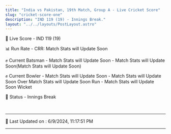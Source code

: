 ```yaml
---
title: "India vs Pakistan, 19th Match, Group A - Live Cricket Score"
slug: "cricket-score-one"
description: "IND 119 (19) - Innings Break."
layout: "../../layouts/PostLayout.astro"
---
```


🔴 Live Score - IND 119 (19)  

📊 Run Rate - CRR: Match Stats will Update Soon  

✊ Current Batsman - Match Stats will Update Soon - Match Stats will Update Soon(Match Stats will Update Soon)  

✊ Current Bowler - Match Stats will Update Soon - Match Stats will Update Soon Over Match Stats will Update Soon Run - Match Stats will Update Soon Wicket  

📑 Status - Innings Break

<br />

***

📝 Last Updated on : 6/9/2024, 11:17:51 PM

***

